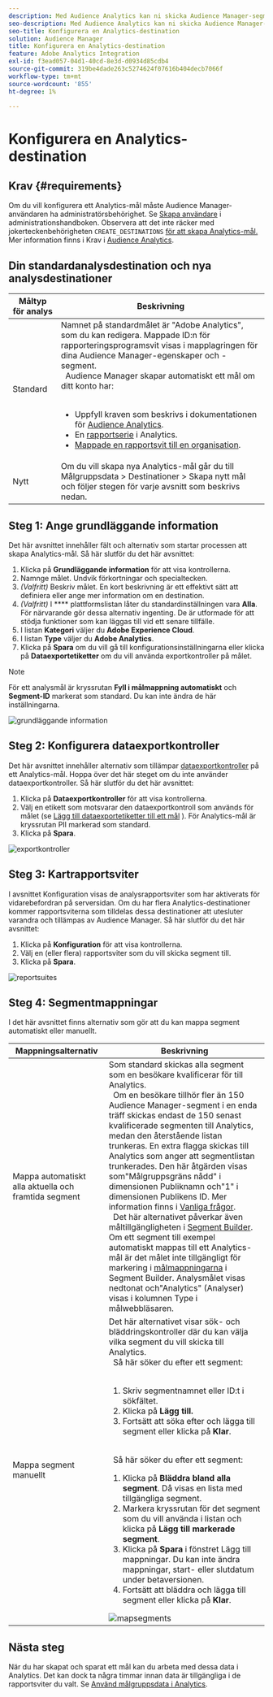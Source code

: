 ```yaml
---
description: Med Audience Analytics kan ni skicka Audience Manager-segment till Analytics. Om du vill använda den här funktionen skapar du ett Analytics-mål och mappar segment till det i Audience Manager.
seo-description: Med Audience Analytics kan ni skicka Audience Manager-segment till Analytics. Om du vill använda den här funktionen skapar du ett Analytics-mål och mappar segment till det i Audience Manager.
seo-title: Konfigurera en Analytics-destination
solution: Audience Manager
title: Konfigurera en Analytics-destination
feature: Adobe Analytics Integration
exl-id: f3ead057-04d1-40cd-8e3d-d0934d85cdb4
source-git-commit: 319be4dade263c5274624f07616b404decb7066f
workflow-type: tm+mt
source-wordcount: '855'
ht-degree: 1%

---
```


# Konfigurera en Analytics-destination

## Krav {#requirements}

Om du vill konfigurera ett Analytics-mål måste Audience Manager-användaren ha administratörsbehörighet. Se [Skapa användare](/help/using/features/administration/administration-overview.md#create-users) i administrationshandboken. Observera att det inte räcker med jokerteckenbehörigheten `CREATE_DESTINATIONS` [för att skapa Analytics-mål.
](/help/using/features/administration/administration-overview.md#wild-card-permissions)
Mer information finns i Krav i [Audience Analytics](https://experienceleague.adobe.com/docs/analytics/integration/audience-analytics/mc-audiences-aam.html).

## Din standardanalysdestination och nya analysdestinationer

| Måltyp för analys | Beskrivning |
|---|---|
| Standard | Namnet på standardmålet är &quot;Adobe Analytics&quot;, som du kan redigera. Mappade ID:n för rapporteringsprogramsvit visas i mapplagringen för dina Audience Manager-egenskaper och -segment. <br>  Audience Manager skapar automatiskt ett mål om ditt konto har:  <br>  <ul><li>Uppfyll kraven som beskrivs i dokumentationen för [Audience Analytics](https://experienceleague.adobe.com/docs/analytics/integration/audience-analytics/mc-audiences-aam.html).</li><li>En [rapportserie](https://experienceleague.adobe.com/docs/analytics/admin/manage-report-suites/report-suites-admin.html) i Analytics.</li><li>[Mappade en rapportsvit till en organisation](https://experienceleague.adobe.com/docs/core-services/interface/about-core-services/report-suite-mapping.html).</li></ul> |
| Nytt | Om du vill skapa nya Analytics-mål går du till Målgruppsdata > Destinationer > Skapa nytt mål och följer stegen för varje avsnitt som beskrivs nedan. |

## Steg 1: Ange grundläggande information

Det här avsnittet innehåller fält och alternativ som startar processen att skapa Analytics-mål. Så här slutför du det här avsnittet:

1. Klicka på **Grundläggande information** för att visa kontrollerna.
2. Namnge målet. Undvik förkortningar och specialtecken.
3. *(Valfritt)* Beskriv målet. En kort beskrivning är ett effektivt sätt att definiera eller ange mer information om en destination.
4. *(Valfritt)* I  **** plattformslistan låter du standardinställningen vara  **Alla**. För närvarande gör dessa alternativ ingenting. De är utformade för att stödja funktioner som kan läggas till vid ett senare tillfälle.
5. I listan **Kategori** väljer du **Adobe Experience Cloud**.
6. I listan **Type** väljer du **Adobe Analytics**.
7. Klicka på **Spara** om du vill gå till konfigurationsinställningarna eller klicka på **Dataexportetiketter** om du vill använda exportkontroller på målet.

>[!NOTE]
>
>För ett analysmål är kryssrutan **Fyll i målmappning automatiskt** och **Segment-ID** markerat som standard. Du kan inte ändra de här inställningarna.

![grundläggande information](assets/basicinformation.png)

## Steg 2: Konfigurera dataexportkontroller

Det här avsnittet innehåller alternativ som tillämpar [dataexportkontroller](/help/using/features/data-export-controls.md) på ett Analytics-mål. Hoppa över det här steget om du inte använder dataexportkontroller. Så här slutför du det här avsnittet:

1. Klicka på **Dataexportkontroller** för att visa kontrollerna.
1. Välj en etikett som motsvarar den dataexportkontroll som används för målet (se [Lägg till dataexportetiketter till ett mål](/help/using/features/destinations/add-data-export-labels.md) ). För Analytics-mål är kryssrutan PII markerad som standard.
1. Klicka på **Spara**.

![exportkontroller](assets/exportControls.png)

## Steg 3: Kartrapportsviter

I avsnittet Konfiguration visas de analysrapportsviter som har aktiverats för vidarebefordran på serversidan. Om du har flera Analytics-destinationer kommer rapportsviterna som tilldelas dessa destinationer att utesluter varandra och tillämpas av Audience Manager. Så här slutför du det här avsnittet:

1. Klicka på **Konfiguration** för att visa kontrollerna.
1. Välj en (eller flera) rapportsviter som du vill skicka segment till.
1. Klicka på **Spara**.

![reportsuites](assets/reportSuites.png)

## Steg 4: Segmentmappningar

I det här avsnittet finns alternativ som gör att du kan mappa segment automatiskt eller manuellt.

| Mappningsalternativ | Beskrivning |
|---|---|
| Mappa automatiskt alla aktuella och framtida segment | Som standard skickas alla segment som en besökare kvalificerar för till Analytics. <br>  Om en besökare tillhör fler än 150 Audience Manager-segment i en enda träff skickas endast de 150 senast kvalificerade segmenten till Analytics, medan den återstående listan trunkeras. En extra flagga skickas till Analytics som anger att segmentlistan trunkerades. Den här åtgärden visas som&quot;Målgruppsgräns nådd&quot; i dimensionen Publiknamn och&quot;1&quot; i dimensionen Publikens ID. Mer information finns i [Vanliga frågor](https://experienceleague.adobe.com/docs/analytics/integration/audience-analytics/audience-analytics-workflow/mc-audiences-faqs.html). <br>  Det här alternativet påverkar även måltillgängligheten i  [Segment Builder](/help/using/features/segments/segment-builder.md). Om ett segment till exempel automatiskt mappas till ett Analytics-mål är det målet inte tillgängligt för markering i [målmappningarna](/help/using/features/segments/segment-builder.md#segment-builder-controls-destinations) i Segment Builder. Analysmålet visas nedtonat och&quot;Analytics&quot; (Analyser) visas i kolumnen Type i målwebbläsaren. |
| Mappa segment manuellt | Det här alternativet visar sök- och bläddringskontroller där du kan välja vilka segment du vill skicka till Analytics. <br>  Så här söker du efter ett segment:  <br>  <ol><li>Skriv segmentnamnet eller ID:t i sökfältet.</li><li>Klicka på <b>Lägg till.</b></li><li>Fortsätt att söka efter och lägga till segment eller klicka på <b>Klar</b>.</li></ol><br>  Så här söker du efter ett segment: <ol><li>Klicka på <b>Bläddra bland alla segment</b>. Då visas en lista med tillgängliga segment.</li><li>Markera kryssrutan för det segment som du vill använda i listan och klicka på <b>Lägg till markerade segment</b>.</li><li>Klicka på <b>Spara</b> i fönstret Lägg till mappningar. Du kan inte ändra mappningar, start- eller slutdatum under betaversionen.</li><li>Fortsätt att bläddra och lägga till segment eller klicka på <b>Klar</b>.</li></ol> ![mapsegments](assets/mapSegments.png) |

## Nästa steg

När du har skapat och sparat ett mål kan du arbeta med dessa data i Analytics. Det kan dock ta några timmar innan data är tillgängliga i de rapportsviter du valt. Se [Använd målgruppsdata i Analytics](https://experienceleague.adobe.com/docs/analytics/integration/audience-analytics/audience-analytics-workflow/use-audience-data-analytics.html).
